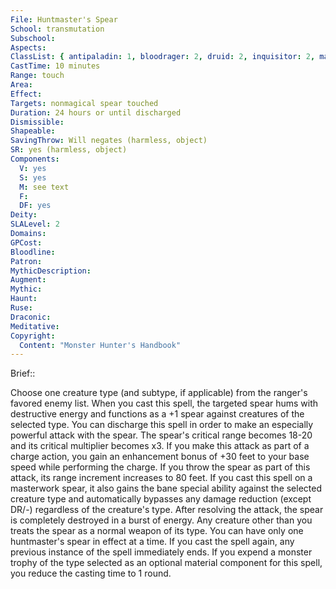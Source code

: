 ```yaml
---
File: Huntmaster's Spear
School: transmutation
Subschool: 
Aspects: 
ClassList: { antipaladin: 1, bloodrager: 2, druid: 2, inquisitor: 2, magus: 2, occultist: 2, paladin: 1, ranger: 1, shaman: 2 }
CastTime: 10 minutes
Range: touch
Area: 
Effect: 
Targets: nonmagical spear touched
Duration: 24 hours or until discharged
Dismissible: 
Shapeable: 
SavingThrow: Will negates (harmless, object)
SR: yes (harmless, object)
Components:
  V: yes
  S: yes
  M: see text
  F: 
  DF: yes
Deity: 
SLALevel: 2
Domains: 
GPCost: 
Bloodline: 
Patron: 
MythicDescription: 
Augment: 
Mythic: 
Haunt: 
Ruse: 
Draconic: 
Meditative: 
Copyright:
  Content: "Monster Hunter's Handbook"
---
```

Brief:: 

Choose one creature type (and subtype, if applicable) from the ranger's favored enemy list. When you cast this spell, the targeted spear hums with destructive energy and functions as a +1 spear against creatures of the selected type.  You can discharge this spell in order to make an especially powerful attack with the spear. The spear's critical range becomes 18-20 and its critical multiplier becomes x3. If you make this attack as part of a charge action, you gain an enhancement bonus of +30 feet to your base speed while performing the charge. If you throw the spear as part of this attack, its range increment increases to 80 feet. If you cast this spell on a masterwork spear, it also gains the bane special ability against the selected creature type and automatically bypasses any damage reduction (except DR/-) regardless of the creature's type. After resolving the attack, the spear is completely destroyed in a burst of energy.  Any creature other than you treats the spear as a normal weapon of its type. You can have only one huntmaster's spear in effect at a time. If you cast the spell again, any previous instance of the spell immediately ends. If you expend a monster trophy of the type selected as an optional material component for this spell, you reduce the casting time to 1 round.
